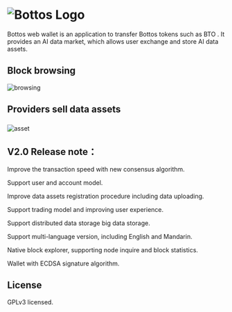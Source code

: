 # ![Bottos Logo](https://github.com/Bottos-project/wallet/blob/master/pic/logo.png)

Bottos web wallet is an application to transfer Bottos tokens such as BTO . It provides an AI data market, which allows user exchange and store AI data assets.
## Block browsing

![browsing](https://github.com/Bottos-project/wallet/blob/master/pic/browsing.png)

## Providers sell data assets
### 

![asset](https://github.com/Bottos-project/wallet/blob/master/pic/asset.png)

## V2.0 Release note：

   Improve the transaction speed with new consensus algorithm.
   
   Support user and account model.

   Improve data assets registration procedure including data uploading.

   Support trading model and improving user experience.

   Support distributed data storage big data storage.

   Support multi-language version, including English and Mandarin.

   Native block explorer, supporting node inquire and block statistics.

   Wallet with ECDSA signature algorithm.
## License
GPLv3 licensed.


